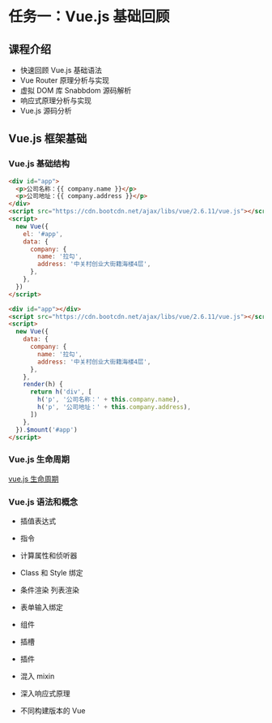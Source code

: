 # 任务一：Vue.js 基础回顾

## 课程介绍

- 快速回顾 Vue.js 基础语法
- Vue Router 原理分析与实现
- 虚拟 DOM 库 Snabbdom 源码解析
- 响应式原理分析与实现
- Vue.js 源码分析

## Vue.js 框架基础

### Vue.js 基础结构

```html
<div id="app">
  <p>公司名称：{{ company.name }}</p>
  <p>公司地址：{{ company.address }}</p>
</div>
<script src="https://cdn.bootcdn.net/ajax/libs/vue/2.6.11/vue.js"></script>
<script>
  new Vue({
    el: '#app',
    data: {
      company: {
        name: '拉勾',
        address: '中关村创业大街籍海楼4层',
      },
    },
  })
</script>
```

```html
<div id="app"></div>
<script src="https://cdn.bootcdn.net/ajax/libs/vue/2.6.11/vue.js"></script>
<script>
  new Vue({
    data: {
      company: {
        name: '拉勾',
        address: '中关村创业大街籍海楼4层',
      },
    },
    render(h) {
      return h('div', [
        h('p', '公司名称：' + this.company.name),
        h('p', '公司地址：' + this.company.address),
      ])
    },
  }).$mount('#app')
</script>
```

### Vue.js 生命周期

[vue.js 生命周期](https://cn.vuejs.org/v2/guide/instance.html#%E7%94%9F%E5%91%BD%E5%91%A8%E6%9C%9F%E5%9B%BE%E7%A4%BA)

### Vue.js 语法和概念

- 插值表达式
- 指令
- 计算属性和侦听器
- Class 和 Style 绑定
- 条件渲染 列表渲染
- 表单输入绑定

- 组件
- 插槽
- 插件
- 混入 mixin
- 深入响应式原理
- 不同构建版本的 Vue
